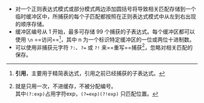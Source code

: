 - 对一个正则表达式模式或部分模式两边添加圆括号将导致相关匹配存储到一个临时缓冲区中，所捕获的每个子匹配都按照在正则表达式模式中从左到右出现的顺序存储。
- 缓冲区编号从 1 开始，最多可存储 99 个捕获的子表达式。每个缓冲区都可以使用 `\n` ==访问==[^1]，其中 n 为一个标识特定缓冲区的一位或两位十进制数。
- 可以使用非捕获元字符 `?:`、`?=` 或 `?!` 来==重写==捕获[^2]，忽略对相关匹配的保存。

[^1]: **引用**，主要用于精简表达式，引用之前已经捕获的子表达式。
[^2]: 就是只用一次，不进缓存，不被分配编号。<br>其中`(?:exp)`占用字符exp，`(?=exp)(?!exp)` 只匹配位置。